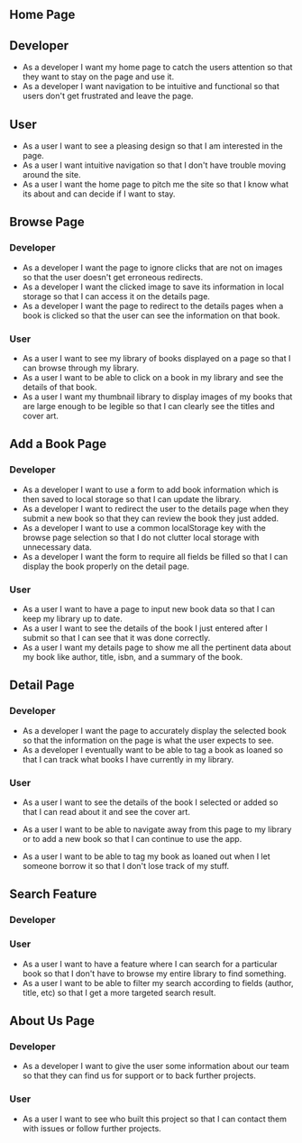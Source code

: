## Home Page

## Developer

- As a developer I want my home page to catch the users attention so that they want to stay on the page and use it.
- As a developer I want navigation to be intuitive and functional so that users don't get frustrated and leave the page.

## User

- As a user I want to see a pleasing design so that I am interested in the page.
- As a user I want intuitive navigation so that I don't have trouble moving around the site.
- As a user I want the home page to pitch me the site so that I know what its about and can decide if I want to stay.

## Browse Page

### Developer

- As a developer I want the page to ignore clicks that are not on images so that the user doesn't get erroneous redirects.
- As a developer I want the clicked image to save its information in local storage so that I can access it on the details page.
- As a developer I want the page to redirect to the details pages when a book is clicked so that the user can see the information on that book.

### User

- As a user I want to see my library of books displayed on a page so that I can browse through my library.
- As a user I want to be able to click on a book in my library and see the details of that book.
- As a user I want my thumbnail library to display images of my books that are large enough to be legible so that I can clearly see the titles and cover art.

## Add a Book Page

### Developer

- As a developer I want to use a form to add book information which is then saved to local storage so that I can update the library.
- As a developer I want to redirect the user to the details page when they submit a new book so that they can review the book they just added.
- As a developer I want to use a common localStorage key with the browse page selection so that I do not clutter local storage with unnecessary data.
- As a developer I want the form to require all fields be filled so that I can display the book properly on the detail page.

### User

- As a user I want to have a page to input new book data so that I can keep my library up to date.
- As a user I want to see the details of the book I just entered after I submit so that I can see that it was done correctly.
- As a user I want my details page to show me all the pertinent data about my book like author, title, isbn, and a summary of the book.

## Detail Page

### Developer

- As a developer I want the page to accurately display the selected book so that the information on the page is what the user expects to see.
- As a developer I eventually want to be able to tag a book as loaned so that I can track what books I have currently in my library.

### User

- As a user I want to see the details of the book I selected or added so that I can read about it and see the cover art.
- As a user I want to be able to navigate away from this page to my library or to add a new book so that I can continue to use the app.

- As a user I want to be able to tag my book as loaned out when I let someone borrow it so that I don't lose track of my stuff.

## Search Feature

### Developer

### User

- As a user I want to have a feature where I can search for a particular book so that I don't have to browse my entire library to find something.
- As a user I want to be able to filter my search according to fields (author, title, etc) so that I get a more targeted search result.

## About Us Page

### Developer

- As a developer I want to give the user some information about our team so that they can find us for support or to back further projects.

### User

- As a user I want to see who built this project so that I can contact them with issues or follow further projects.

